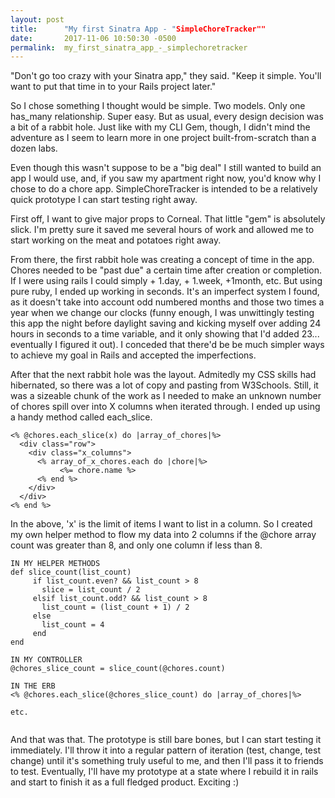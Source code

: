 ```yaml
---
layout: post
title:      "My first Sinatra App - "SimpleChoreTracker""
date:       2017-11-06 10:50:30 -0500
permalink:  my_first_sinatra_app_-_simplechoretracker
---
```



"Don't go too crazy with your Sinatra app," they said.  "Keep it simple.  You'll want to put that time in to your Rails project later."

So I chose something I thought would be simple.  Two models.  Only one has_many relationship.  Super easy.  But as usual, every design decision was a bit of a rabbit hole.  Just like with my CLI Gem, though, I didn't mind the adventure as I seem to learn more in one project built-from-scratch than a dozen labs.

Even though this wasn't suppose to be a "big deal" I still wanted to build an app I would use, and, if you saw my apartment right now, you'd know why I chose to do a chore app.  SimpleChoreTracker is intended to be a relatively quick prototype I can start testing right away.  

First off, I want to give major props to Corneal.  That little "gem" is absolutely slick.  I'm pretty sure it saved me several hours of work and allowed me to start working on the meat and potatoes right away.

From there, the first rabbit hole was creating a concept of time in the app.  Chores needed to be "past due" a certain time after creation or completion.  If I were using rails I could simply + 1.day, + 1.week, +1month, etc.  But using pure ruby, I ended up working in seconds.  It's an imperfect system I found, as it doesn't take into account odd numbered months and those two times a year when we change our clocks (funny enough, I was unwittingly testing this app the night before daylight saving and kicking myself over adding 24 hours in seconds to a time variable, and it only showing that I'd added 23... eventually I figured it out).  I conceded that there'd be be much simpler ways to achieve my goal in Rails and accepted the imperfections.

After that the next rabbit hole was the layout.  Admitedly my CSS skills had hibernated, so there was a lot of copy and pasting from W3Schools.  Still, it was a sizeable chunk of the work as I needed to make an unknown number of chores spill over into X columns when iterated through.  I ended up using a handy method called each_slice.

```
<% @chores.each_slice(x) do |array_of_chores|%>
  <div class="row">
    <div class="x_columns">
      <% array_of_x_chores.each do |chore|%>
           <%= chore.name %>
      <% end %>
    </div>
  </div>
<% end %>
```

In the above, 'x' is the limit of items I want to list in a column.  So I created my own helper method to flow my data into 2 columns if the @chore array count was greater than 8, and only one column if less than 8.

```
IN MY HELPER METHODS
def slice_count(list_count)
     if list_count.even? && list_count > 8
       slice = list_count / 2
     elsif list_count.odd? && list_count > 8
       list_count = (list_count + 1) / 2
     else
       list_count = 4
     end
end
	 
IN MY CONTROLLER
@chores_slice_count = slice_count(@chores.count)

IN THE ERB
<% @chores.each_slice(@chores_slice_count) do |array_of_chores|%>

etc.


```

And that was that.  The prototype is still bare bones, but I can start testing it immediately.  I'll throw it into a regular pattern of iteration (test, change, test change) until it's something truly useful to me, and then I'll pass it to friends to test.  Eventually, I'll have my prototype at a state where I rebuild it in rails and start to finish it as a full fledged product.  Exciting :)
